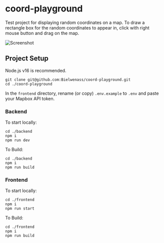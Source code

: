 # coord-playground
Test project for displaying random coordinates on a map. To draw a rectangle box for the random coordinates to appear in, click with right mouse button and drag on the map.

![Screenshot](https://imgur.com/LmDuREL.png)

## Project Setup

Node.js v16 is recommended.
```
git clone git@github.com:Bielwenass/coord-playground.git
cd ./coord-playground
```
In the `frontend` directory, rename (or copy) `.env.example` to `.env` and paste your Mapbox API token.

### Backend

To start locally:
```
cd ./backend
npm i
npm run dev
```

To Build:
```
cd ./backend
npm i
npm run build
```

### Frontend

To start locally:
```
cd ./frontend
npm i
npm run start
```

To Build:
```
cd ./frontend
npm i
npm run build
```
